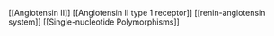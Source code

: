 [[Angiotensin II]]
[[Angiotensin II type 1 receptor]]
[[renin-angiotensin system]]
[[Single-nucleotide Polymorphisms]]
